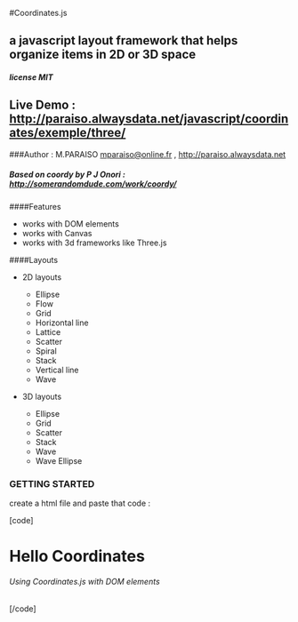 #Coordinates.js

## a javascript layout framework that helps organize items in 2D or 3D space

##### license MIT

## Live Demo : http://paraiso.alwaysdata.net/javascript/coordinates/exemple/three/

###Author : M.PARAISO mparaiso@online.fr , http://paraiso.alwaysdata.net

##### Based on coordy by P J Onori : http://somerandomdude.com/work/coordy/

####Features

+ works with DOM elements
+ works with Canvas
+ works with 3d frameworks like Three.js

####Layouts

+ 2D layouts
	+ Ellipse
	+ Flow
	+ Grid
	+ Horizontal line
	+ Lattice
	+ Scatter
	+ Spiral
	+ Stack
	+ Vertical line
	+ Wave

+ 3D layouts
	+ Ellipse
	+ Grid 
	+ Scatter
	+ Stack
	+ Wave 
	+ Wave Ellipse

### GETTING STARTED 

create a html file and paste that code : 

[code]
	<h1>Hello Coordinates</h1>
	<h6>Using Coordinates.js with DOM elements</h6>
	<div class="wrapper">
		<div id="viewport"></div>
	</div>
	<script type="text/javascript" src="Coordinates.js"></script>
	<script type="text/javascript">
		var DIV_NUMBER=30,
		divs=[],
		DIV_WIDTH=20,
		DIV_HEIGHT=20,
		layout,
		viewport,
		// get the root element  , viewport is a div element in the DOM with the id of viewport
		viewport = document.querySelector("#viewport");
		// make the root element position relative so every direct child position marked as absolute will be relative to the root element
		viewport.style.position = "relative";
		// create a wave layout ( width , height , x , y , frequency);
		layout = new Coordinates.layouts.twodee.Wave(400,200,0,100,2);
		// override the validateObject method called each time a object is added to the layout , we are simply going to return true so no real validateion
		layout.validateObject = function(object){
			return true;
		}
		// override the render method to fit the node link object structure ( here we are using a DOM element )
		layout.render = function(){
			for(var i=0 ; i< this.size ; i++){
				this.nodes[i].link.style.left = this.nodes[i].x+"px";
				this.nodes[i].link.style.top  = this.nodes[i].y+"px";
				this.nodes[i].link.style['-webkit-transform'] = 'rotate('+this.nodes[i].rotation+'deg)';
			}
		}
		// create divs
		for(var i=0; i<DIV_NUMBER; i++){
			var div = document.createElement("DIV");
			// get a random color , format it as a string like #FF00FF for use with CSS
			var color = "#"+(Math.ceil(Coordinates.getRandomColor())).toString(16);
			div.style.backgroundColor = color;
			div.style.border = "1px solid #FFFFFF";
			div.style.width = DIV_WIDTH+"px";
			div.style.height= DIV_HEIGHT+"px";
			div.style.position = "absolute";
			// add div to the dom
			viewport.appendChild(div);
			// add div to the layout
			layout.addNode(div);
		}
		// update and render the layout
		layout.updateAndRender();
	</script>
[/code]

